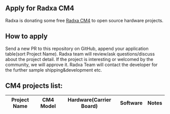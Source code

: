 ## Apply for Radxa CM4

Radxa is donating some free [Radxa CM4](hhttps://rock.sh/cm4) to open source hardware projects.

## How to apply

Send a new PR to this repository on GitHub, append your application table(sort Project Name). Radxa team will review/ask questions/discuss about the project detail. If the project is interesting or welcomed by the community, we will approve it. Radxa Team will contact the developer for the further sample shipping&development etc.

## CM4 projects list:

| Project Name        | CM4 Model     | Hardware(Carrier Board)                                      | Software                                                | Notes                                                        |
| ------------------- | ------------- | ------------------------------------------------------------ | ------------------------------------------------------- | ------------------------------------------------------------ |